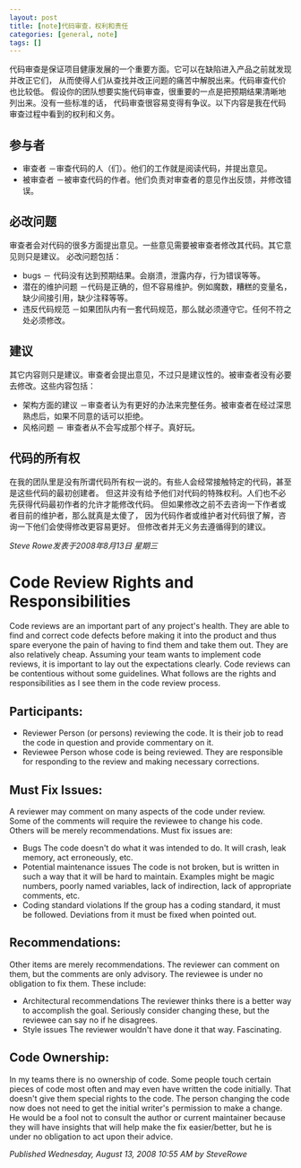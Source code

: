 ```yaml
---
layout: post
title: [note]代码审查，权利和责任
categories: [general, note]
tags: []
---
```


代码审查是保证项目健康发展的一个重要方面。它可以在缺陷进入产品之前就发现并改正它们，
从而使得人们从查找并改正问题的痛苦中解脱出来。代码审查代价也比较低。
假设你的团队想要实施代码审查，很重要的一点是把预期结果清晰地列出来。没有一些标准的话，
代码审查很容易变得有争议。以下内容是我在代码审查过程中看到的权利和义务。

## 参与者 ##
- 审查者 －审查代码的人（们）。他们的工作就是阅读代码，并提出意见。 
- 被审查者 －被审查代码的作者。他们负责对审查者的意见作出反馈，并修改错误。

## 必改问题 ##
审查者会对代码的很多方面提出意见。一些意见需要被审查者修改其代码。其它意见则只是建议。
必改问题包括：

- bugs － 代码没有达到预期结果。会崩溃，泄露内存，行为错误等等。
- 潜在的维护问题 －代码是正确的，但不容易维护。例如魔数，糟糕的变量名，缺少间接引用，缺少注释等等。
- 违反代码规范 －如果团队内有一套代码规范，那么就必须遵守它。任何不符之处必须修改。

## 建议 ##
其它内容则只是建议。审查者会提出意见，不过只是建议性的。被审查者没有必要去修改。这些内容包括：

- 架构方面的建议 －审查者认为有更好的办法来完整任务。被审查者在经过深思熟虑后，如果不同意的话可以拒绝。
- 风格问题 － 审查者从不会写成那个样子。真好玩。

## 代码的所有权 ##
在我的团队里是没有所谓代码所有权一说的。有些人会经常接触特定的代码，甚至是这些代码的最初创建者。
但这并没有给予他们对代码的特殊权利。人们也不必先获得代码最初作者的允许才能修改代码。
但如果修改之前不去咨询一下作者或者目前的维护者，那么就真是太傻了，
因为代码作者或维护者对代码很了解，咨询一下他们会使得修改更容易更好。
但修改者并无义务去遵循得到的建议。

*Steve Rowe发表于2008年8月13日 星期三*

# Code Review Rights and Responsibilities #
Code reviews are an important part of any project's health. They are
able to find and correct code defects before making it into the product
and thus spare everyone the pain of having to find them and take them
out. They are also relatively cheap. Assuming your team wants to
implement code reviews, it is important to lay out the expectations
clearly. Code reviews can be contentious without some guidelines. What
follows are the rights and responsibilities as I see them in the code
review process.

## Participants: ##
- Reviewer Person (or persons) reviewing the code.  It is their job to read the code in question and provide commentary on it.
- Reviewee Person whose code is being reviewed.  They are responsible for responding to the review and making necessary corrections.

## Must Fix Issues: ##

A reviewer may comment on many aspects of the code under review.  
Some of the comments will require the reviewee to change his code.  
Others will be merely recommendations. 
Must fix issues are:

- Bugs The code doesn't do what it was intended to do.  It will crash, leak memory, act erroneously, etc.
- Potential maintenance issues The code is not broken, but is written in such a way that it will be hard to maintain.  Examples might be magic numbers, poorly named variables, lack of indirection, lack of appropriate comments, etc.
- Coding standard violations If the group has a coding standard, it must be followed.  Deviations from it must be fixed when pointed out.

## Recommendations: ##

Other items are merely recommendations.  The reviewer can comment on them, but the comments are only advisory.  The reviewee is under no obligation to fix them.  These include:

- Architectural recommendations The reviewer thinks there is a better way to accomplish the goal.  Seriously consider changing these, but the reviewee can say no if he disagrees.
- Style issues The reviewer wouldn\'t have done it that way.  Fascinating.

## Code Ownership: ##
In my teams there is no ownership of code.  Some people touch certain pieces of code most often and may even have written the code initially.  That doesn\'t give them special rights to the code.  The person changing the code now does not need to get the initial writer's permission to make a change.  He would be a fool not to consult the author or current maintainer because they will have insights that will help make the fix easier/better, but he is under no obligation to act upon their advice. 

*Published Wednesday, August 13, 2008 10:55 AM by SteveRowe*
